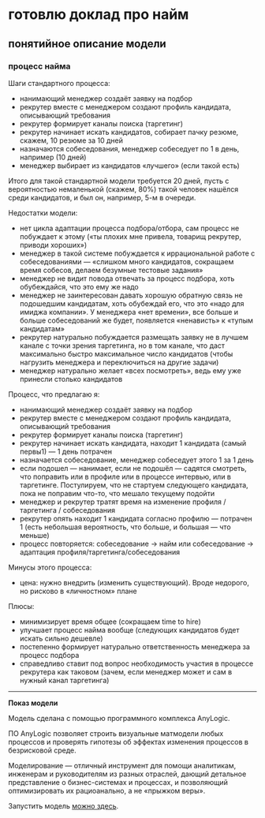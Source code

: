 # готовлю доклад про найм

## понятийное описание модели

### процесс найма

Шаги стандартного процесса:
- нанимающий менеджер создаёт заявку на подбор
- рекрутер вместе с менеджером создают профиль кандидата, описывающий требования
- рекрутер формирует каналы поиска (таргетинг)
- рекрутер начинает искать кандидатов, собирает пачку резюме, скажем, 10 резюме за 10 дней
- назначаются собеседования, менеджер собеседует по 1 в день, например (10 дней)
- менеджер выбирает из кандидатов «лучшего» (если такой есть)

Итого для такой стандартной модели требуется 20 дней, пусть с вероятностью немаленькой (скажем, 80%) такой человек нашёлся среди кандидатов, и был он, например, 5-м в очереди.

Недостатки модели:
- нет цикла адаптации процесса подбора/отбора, сам процесс не побуждает к этому («ты плохих мне привела, товарищ рекрутер, приводи хороших»)
- менеджер в такой системе побуждается к иррациональной работе с собеседованиями — «слишком много кандидатов, сокращаем время собесов, делаем безумные тестовые задания»
- менеджер не видит повода отвечать за процесс подбора, хоть обубеждайся, что это ему же надо
- менеджер не заинтересован давать хорошую обратную связь не подошедшим кандидатам, хоть обубеждай его, что это «надо для имиджа компании». У менеджера «нет времени», все больше и больше собеседований же будет, появляется «ненависть» к «тупым кандидатам»
- рекрутер натурально побуждается размещать заявку не в лучшем канале с точки зрения таргетинга, но в том канале, что даст максимально быстро максимальное число кандидатов (чтобы нагрузить менеджера и переключиться на другие задачи)
- менеджер натурально желает «всех посмотреть», ведь ему уже принесли столько кандидатов

Процесс, что предлагаю я:
- нанимающий менеджер создаёт заявку на подбор
- рекрутер вместе с менеджером создают профиль кандидата, описывающий требования
- рекрутер формирует каналы поиска (таргетинг)
- рекрутер начинает искать кандидата, находит 1 кандидата (самый первы1) — 1 день потрачен
- назначается собеседование, менеджер собеседует этого 1 за 1 день
- если подошел — нанимает, если не подошёл — садятся смотреть, что поправить или в профиле или в процессе интервью, или в таргетинге. Постулируем, что не стартуем следующего кандидата, пока не поправим что-то, что мешало текущему подойти
- менеджер и рекрутер тратят время на изменение профиля / таргетинга / собеседования
- рекрутер опять находит 1 кандидата согласно профилю — потрачен 1 (есть небольшая вероятность, что больше, и большая — что меньше)
- процесс повторяется: собеседование -> найм или собеседование -> адаптация профиля/таргетинга/собеседования

Минусы этого процесса:
- цена: нужно внедрить (изменить существующий). Вроде недорого, но рисково в «личностном» плане

Плюсы:
- минимизирует время общее (сокращаем time to hire)
- улучшает процесс найма вообще (следующих кандидатов будет искать сильно дешевле)
- постепенно формирует натурально ответственность менеджера за процесс подбора
- справедливо ставит под вопрос необходимость участия в процессе рекрутера как таковом (зачем, если менеджер может и сам в нужный канал таргетинга)

--------

**Показ модели**

Модель сделана с помощью программного комплекса AnyLogic.

ПО AnyLogic позволяет строить визуальные матмодели любых процессов и проверять гипотезы об эффектах изменения процессов в безрисковой среде.

Моделирование — отличный инструмент для помощи аналитикам, инженерам и руководителям из разных отраслей, дающий детальное представление о бизнес-системах и процессах, и позволяющий оптимизировать их рациоанально, а не «прыжком веры».

Запустить модель [можно здесь](https://cloud.anylogic.com/model/a66875c0-7b08-4042-b55f-4b36c7127a98?mode=SETTINGS&tab=GENERAL).



